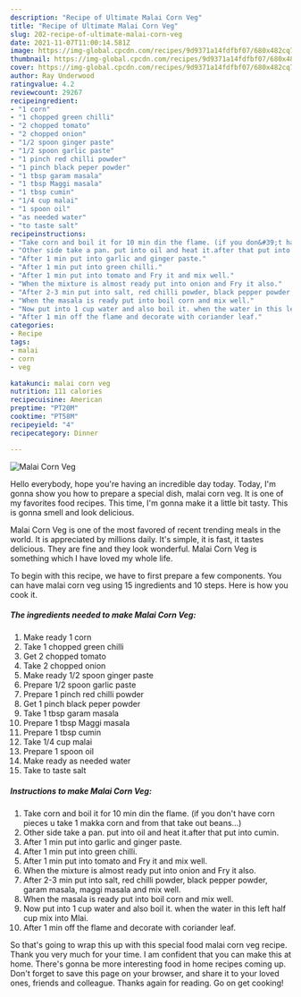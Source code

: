 ```yaml
---
description: "Recipe of Ultimate Malai Corn Veg"
title: "Recipe of Ultimate Malai Corn Veg"
slug: 202-recipe-of-ultimate-malai-corn-veg
date: 2021-11-07T11:00:14.581Z
image: https://img-global.cpcdn.com/recipes/9d9371a14fdfbf07/680x482cq70/malai-corn-veg-recipe-main-photo.jpg
thumbnail: https://img-global.cpcdn.com/recipes/9d9371a14fdfbf07/680x482cq70/malai-corn-veg-recipe-main-photo.jpg
cover: https://img-global.cpcdn.com/recipes/9d9371a14fdfbf07/680x482cq70/malai-corn-veg-recipe-main-photo.jpg
author: Ray Underwood
ratingvalue: 4.2
reviewcount: 29267
recipeingredient:
- "1 corn"
- "1 chopped green chilli"
- "2 chopped tomato"
- "2 chopped onion"
- "1/2 spoon ginger paste"
- "1/2 spoon garlic paste"
- "1 pinch red chilli powder"
- "1 pinch black peper powder"
- "1 tbsp garam masala"
- "1 tbsp Maggi masala"
- "1 tbsp cumin"
- "1/4 cup malai"
- "1 spoon oil"
- "as needed water"
- "to taste salt"
recipeinstructions:
- "Take corn and boil it for 10 min din the flame. (if you don&#39;t have corn pieces u take 1 makka corn and from that take out beans...)"
- "Other side take a pan. put into oil and heat it.after that put into cumin."
- "After 1 min put into garlic and ginger paste."
- "After 1 min put into green chilli."
- "After 1 min put into tomato and Fry it and mix well."
- "When the mixture is almost ready put into onion and Fry it also."
- "After 2-3 min put into salt, red chilli powder, black pepper powder, garam masala, maggi masala and mix well."
- "When the masala is ready put into boil corn and mix well."
- "Now put into 1 cup water and also boil it. when the water in this left half cup mix into Mlai."
- "After 1 min off the flame and decorate with coriander leaf."
categories:
- Recipe
tags:
- malai
- corn
- veg

katakunci: malai corn veg 
nutrition: 111 calories
recipecuisine: American
preptime: "PT20M"
cooktime: "PT58M"
recipeyield: "4"
recipecategory: Dinner

---
```



![Malai Corn Veg](https://img-global.cpcdn.com/recipes/9d9371a14fdfbf07/680x482cq70/malai-corn-veg-recipe-main-photo.jpg)

Hello everybody, hope you're having an incredible day today. Today, I'm gonna show you how to prepare a special dish, malai corn veg. It is one of my favorites food recipes. This time, I'm gonna make it a little bit tasty. This is gonna smell and look delicious.

Malai Corn Veg is one of the most favored of recent trending meals in the world. It is appreciated by millions daily. It's simple, it is fast, it tastes delicious. They are fine and they look wonderful. Malai Corn Veg is something which I have loved my whole life.




To begin with this recipe, we have to first prepare a few components. You can have malai corn veg using 15 ingredients and 10 steps. Here is how you cook it.

<!--inarticleads1-->

##### The ingredients needed to make Malai Corn Veg:

1. Make ready 1 corn
1. Take 1 chopped green chilli
1. Get 2 chopped tomato
1. Take 2 chopped onion
1. Make ready 1/2 spoon ginger paste
1. Prepare 1/2 spoon garlic paste
1. Prepare 1 pinch red chilli powder
1. Get 1 pinch black peper powder
1. Take 1 tbsp garam masala
1. Prepare 1 tbsp Maggi masala
1. Prepare 1 tbsp cumin
1. Take 1/4 cup malai
1. Prepare 1 spoon oil
1. Make ready as needed water
1. Take to taste salt




<!--inarticleads2-->

##### Instructions to make Malai Corn Veg:

1. Take corn and boil it for 10 min din the flame. (if you don&#39;t have corn pieces u take 1 makka corn and from that take out beans...)
1. Other side take a pan. put into oil and heat it.after that put into cumin.
1. After 1 min put into garlic and ginger paste.
1. After 1 min put into green chilli.
1. After 1 min put into tomato and Fry it and mix well.
1. When the mixture is almost ready put into onion and Fry it also.
1. After 2-3 min put into salt, red chilli powder, black pepper powder, garam masala, maggi masala and mix well.
1. When the masala is ready put into boil corn and mix well.
1. Now put into 1 cup water and also boil it. when the water in this left half cup mix into Mlai.
1. After 1 min off the flame and decorate with coriander leaf.




So that's going to wrap this up with this special food malai corn veg recipe. Thank you very much for your time. I am confident that you can make this at home. There's gonna be more interesting food in home recipes coming up. Don't forget to save this page on your browser, and share it to your loved ones, friends and colleague. Thanks again for reading. Go on get cooking!
